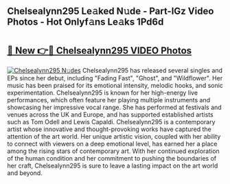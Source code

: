 ## Chelsealynn295 Le𝚊ked N𝚞de - Part-IGz Video Photos - Hot Onlyf𝚊ns Le𝚊ks 1Pd6d

# <h2><a href="http://ab12848.deff.icu/?id=Chelsealynn295">🔗 New 👉🔴 Chelsealynn295 VIDEO Photos</a></h2>

[![Chelsealynn295 N𝚞des](https://i.imgur.com/rIISA9y.gif)](http://ab12848.deff.icu/?id=Chelsealynn295)
Chelsealynn295 has released several singles and EPs since her debut, including "Fading Fast", "Ghost", and "Wildflower". Her music has been praised for its emotional intensity, melodic hooks, and sonic experimentation. Chelsealynn295 is known for her high-energy live performances, which often feature her playing multiple instruments and showcasing her impressive vocal range. She has performed at festivals and venues across the UK and Europe, and has supported established artists such as Tom Odell and Lewis Capaldi. Chelsealynn295 is a contemporary artist whose innovative and thought-provoking works have captured the attention of the art world. Her unique artistic vision, coupled with her ability to connect with viewers on a deep emotional level, has earned her a place among the rising stars of contemporary art. With her continued exploration of the human condition and her commitment to pushing the boundaries of her craft, Chelsealynn295 is sure to leave a lasting impact on the art world and beyond.

